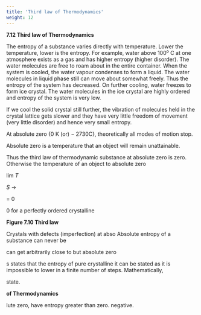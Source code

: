 ```yaml
---
title: 'Third law of Thermodynamics'
weight: 12
---
```

**7.12 Third law of Thermodynamics**

The entropy of a substance varies directly with temperature. Lower the temperature, lower is the entropy. For example, water above 100⁰ C at one atmosphere exists as a gas and has higher entropy (higher disorder). The water molecules are free to roam about in the entire container. When the system is cooled, the water vapour condenses to form a liquid. The water molecules in liquid phase still can move about somewhat freely. Thus the entropy of the system has decreased. On further cooling, water freezes to form ice crystal. The water molecules in the ice crystal are highly ordered and entropy of the system is very low.

If we cool the solid crystal still further, the vibration of molecules held in the crystal lattice gets slower and they have very little freedom of movement (very little disorder) and hence very small entropy.

At absolute zero {0 K (or) − 2730C}, theoretically all modes of motion stop.




  

Absolute zero is a temperature that an object will remain unattainable.

Thus the third law of thermodynamic substance at absolute zero is zero. Otherwise the temperature of an object to absolute zero

lim _T_

_S_ →

\= 0

0 for a perfectly ordered crystalline

**Figure 7.10 Third law**

Crystals with defects (imperfection) at abso Absolute entropy of a substance can never be  

can get arbitrarily close to but absolute zero

s states that the entropy of pure crystalline it can be stated as it is impossible to lower in a finite number of steps. Mathematically,

state.

**of Thermodynamics**

lute zero, have entropy greater than zero. negative.